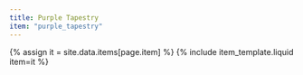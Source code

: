 ```yaml
---
title: Purple Tapestry
item: "purple_tapestry"
---
```


{% assign it = site.data.items[page.item] %}
{% include item_template.liquid item=it %}

